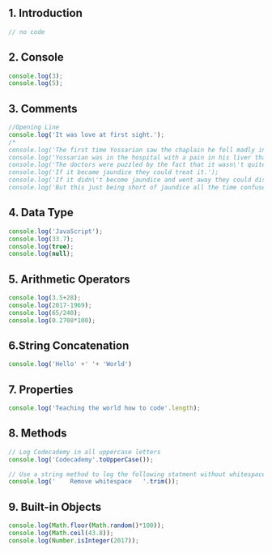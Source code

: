 ## 1. Introduction
```javascript
// no code
```

## 2. Console
```javascript
console.log(3);
console.log(5);
```

## 3. Comments
```javascript
//Opening Line
console.log('It was love at first sight.');
/*
console.log('The first time Yossarian saw the chaplain he fell madly in love with him.');
console.log('Yossarian was in the hospital with a pain in his liver that fell just short of being jaundice.');
console.log('The doctors were puzzled by the fact that it wasn\'t quite jaundice.');
console.log('If it became jaundice they could treat it.');
console.log('If it didn\'t become jaundice and went away they could discharge him.');
console.log('But this just being short of jaundice all the time confused them.');*/
```

## 4. Data Type
```javascript
console.log('JavaScript');
console.log(33.7);
console.log(true);
console.log(null);
```
## 5. Arithmetic Operators
```javascript
console.log(3.5+28);
console.log(2017-1969);
console.log(65/240);
console.log(0.2708*100);
```
## 6.String Concatenation
```javascript
console.log('Hello' +' '+ 'World')
```

## 7. Properties
```javascript
console.log('Teaching the world how to code'.length);
```

## 8. Methods
```javascript
// Log Codecademy in all uppercase letters
console.log('Codecademy'.toUpperCase()); 

// Use a string method to log the following statment without whitespace at the beginning and end of it.
console.log('    Remove whitespace   '.trim());
```

## 9. Built-in Objects
```javascript
console.log(Math.floor(Math.random()*100));
console.log(Math.ceil(43.8));
console.log(Number.isInteger(2017));
```
